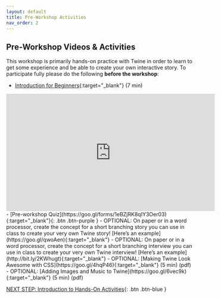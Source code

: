 ```yaml
---
layout: default
title: Pre-Workshop Activities
nav_order: 2
---
```

## Pre-Workshop Videos & Activities
This workshop is primarily hands-on practice with Twine in order to learn to get some experience and be able to create your own interactive story. To participate fully please do the following **before the workshop**:

- [Introduction for Beginners](https://www.youtube.com/watch?v=ZnARX2ToqYc){:target="_blank"} (7 min)<br>
<iframe width="560" height="315" src="https://www.youtube.com/embed/ZnARX2ToqYc" title="YouTube video player" frameborder="0" allow="accelerometer; autoplay; clipboard-write; encrypted-media; gyroscope; picture-in-picture" allowfullscreen></iframe>
- [Pre-workshop Quiz](https://goo.gl/forms/1eBZjRK8qIY3Oer03){:target="_blank"}{: .btn .btn-purple } 
- OPTIONAL: On paper or in a word processor, create the concept for a short branching story you can use in class to create your very own Twine story! [Here’s an example](https://goo.gl/qwoAen){:target="_blank"}
- OPTIONAL: On paper or in a word processor, create the concept for a short branching interview you can use in class to create your very own Twine interview! [Here’s an example](http://bit.ly/2KWhugt){:target="_blank"}
- OPTIONAL: [Making Twine Look Awesome with CSS](https://goo.gl/4hqP46){:target="_blank"} (5 min) (pdf)
- OPTIONAL: [Adding Images and Music to Twine](https://goo.gl/6vec9k){:target="_blank"} (5 min) (pdf)
       
[NEXT STEP: Introduction to Hands-On Activities](activities-intro.html){: .btn .btn-blue }
